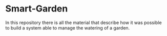 # Smart-Garden
In this repository there is all the material that describe how it was possible to build a system able to manage the watering of a garden.
